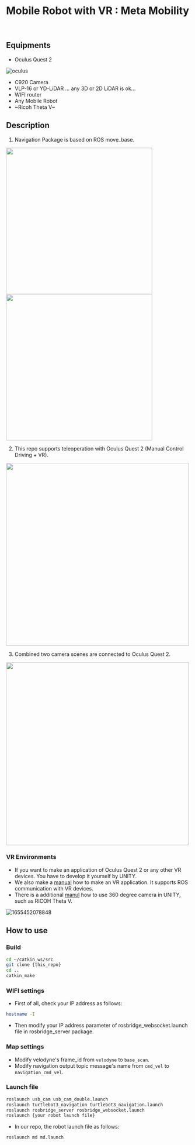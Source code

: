 # Mobile Robot with VR : Meta Mobility

<br/>

## Equipments
- Oculus Quest 2

![oculus](https://user-images.githubusercontent.com/68265609/174251242-36cc5d86-006e-43ec-a0e5-6c46ebeed3bd.jpeg)
- C920 Camera
- VLP-16 or YD-LiDAR ... any 3D or 2D LiDAR is ok...
- WIFI router
- Any Mobile Robot
- ~Ricoh Theta V~

## Description

1. Navigation Package is based on ROS move_base.
<p align='left'>
    <img src="/gif/rviz.gif" width="400"/>
    <img src="/gif/nav.gif" width="400"/>
</p>

2. This repo supports teleoperation with Oculus Quest 2 (Manual Control Driving + VR).
<p align='left'>
    <img src="/gif/ocu.gif" width="500"/>
</p>

3. Combined two camera scenes are connected to Oculus Quest 2.
<p align='left'>
    <img src="/gif/cam.gif" width="500"/>
</p>

### VR Environments
- If you want to make an application of Oculus Quest 2 or any other VR devices. You have to develop it yourself by UNITY.
- We also make a [manual](https://github.com/kws6081/Mobile-Robot-with-VR/blob/main/vr_unity.md) how to make an VR application. It supports ROS communication with VR devices.
- There is a additional [manul](https://github.com/kws6081/Mobile-Robot-with-VR/blob/main/360.md) how to use 360 degree camera in UNITY, such as RICOH Theta V.


![1655452078848](https://user-images.githubusercontent.com/68265609/174252208-a428a4f7-ea34-4154-8f5d-e6786b6166d2.gif)


## How to use
### Build
```bash
cd ~/catkin_ws/src
git clone {this_repo}
cd ..
catkin_make
```

### WIFI settings
- First of all, check your IP address as follows:
```bash
hostname -I
```

- Then modify your IP address parameter of rosbridge_websocket.launch file in rosbridge_server package.

### Map settings
- Modify velodyne's frame_id from `velodyne` to `base_scan`.
- Modify navigation output topic message's name from `cmd_vel` to `navigation_cmd_vel`.

### Launch file
```bash
roslaunch usb_cam usb_cam_double.launch
roslaunch turtlebot3_navigation turtlebot3_navigation.launch
roslaunch rosbridge_server rosbridge_websocket.launch
roslaunch {your robot launch file}
```

- In our repo, the robot launch file as follows:
```bash
roslaunch md md.launch
```
